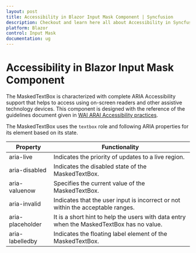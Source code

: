 ```yaml
---
layout: post
title: Accessibility in Blazor Input Mask Component | Syncfusion
description: Checkout and learn here all about Accessibility in Syncfusion Blazor Input Mask component and much more.
platform: Blazor
control: Input Mask
documentation: ug
---
```


# Accessibility in Blazor Input Mask Component

The MaskedTextBox is characterized with complete ARIA Accessibility support that helps to access using on-screen readers and other assistive technology devices. This component is designed with the reference of the guidelines document given in [WAI ARAI Accessibility practices](https://www.w3.org/WAI/ARIA/apg/).

The MaskedTextBox uses the `textbox` role and following ARIA properties for its element based on its state.

| **Property** | **Functionality** |
| --- | --- |
| aria-live | Indicates the priority of updates to a live region. |
| aria-disabled | Indicates the disabled state of the MaskedTextBox. |
| aria-valuenow | Specifies the current value of the MaskedTextBox. |
| aria-invalid | Indicates that the user input is incorrect or not within the acceptable ranges. |
| aria-placeholder | It is a short hint to help the users with data entry when the MaskedTextBox has no value. |
| aria-labelledby | Indicates the floating label element of the MaskedTextBox. |
